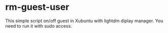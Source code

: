 # rm-guest-user

This simple script on/off guest in Xubuntu with lightdm diplay manager.
You need to run it with sudo access.
